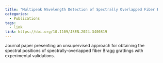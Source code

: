 ```yaml
---
title: "Multipeak Wavelength Detection of Spectrally Overlapped Fiber Bragg Grating Sensors Through a CNN-Based Autoen-coder"
categories:
  - Publications
tags:
  - link
link: https://doi.org/10.1109/JSEN.2024.3400819
---
```



Journal paper presenting an unsupervised approach for obtaining the spectral positions of spectrally-overlapped fiber Bragg grattings with experimental validations.
